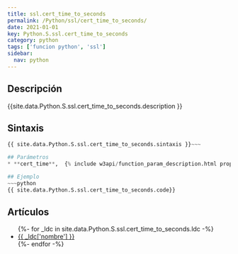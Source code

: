 ```yaml
---
title: ssl.cert_time_to_seconds
permalink: /Python/ssl/cert_time_to_seconds/
date: 2021-01-01
key: Python.S.ssl.cert_time_to_seconds
category: python
tags: ['funcion python', 'ssl']
sidebar: 
  nav: python
---
```


## Descripción
{{site.data.Python.S.ssl.cert_time_to_seconds.description }}

## Sintaxis
~~~python
{{ site.data.Python.S.ssl.cert_time_to_seconds.sintaxis }}~~~

## Parámetros
* **cert_time**,  {% include w3api/function_param_description.html propiedad=site.data.Python.S.ssl.cert_time_to_seconds valor="cert_time" %}

## Ejemplo
~~~python
{{ site.data.Python.S.ssl.cert_time_to_seconds.code}}
~~~

## Artículos
<ul>
{%- for _ldc in site.data.Python.S.ssl.cert_time_to_seconds.ldc -%}
   <li>
       <a href="{{_ldc['url'] }}">{{ _ldc['nombre'] }}</a>
   </li>
{%- endfor -%}
</ul>
